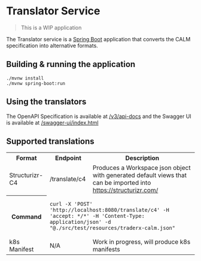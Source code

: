 # Translator Service

> This is a WIP application

The Translator service is a [Spring Boot](https://spring.io/projects/spring-boot) application that converts the CALM
specification into alternative formats.

## Building & running the application

```shell
./mvnw install
./mvnw spring-boot:run
```

## Using the translators

The OpenAPI Specification is available at [/v3/api-docs](http://localhost:8080/v3/api-docs) and the Swagger UI is
available at [/swagger-ui/index.html](http://localhost:8080/swagger-ui/index.html)

## Supported translations

<table>
  <tr>
    <th>Format</th>
    <th>Endpoint</th>
    <th>Description</th>
  </tr>
  <tr>
    <td>Structurizr-C4</td>
    <td>/translate/c4</td>
    <td>Produces a Workspace json object with generated default views that can be imported into <a href="https://structurizr.com/">https://structurizr.com/</a></td>
  </tr>
    <tr>
        <th>Command</th>
        <td colspan="2"><pre><code class="shell">curl -X 'POST' 'http://localhost:8080/translate/c4' -H 'accept: */*' -H 'Content-Type: application/json' -d "@./src/test/resources/traderx-calm.json"</code></pre></td>
    </tr>
  <tr>
    <td>k8s Manifest</td>
    <td>N/A</td>
    <td>Work in progress, will produce k8s manifests</td>
  </tr>
</table>

